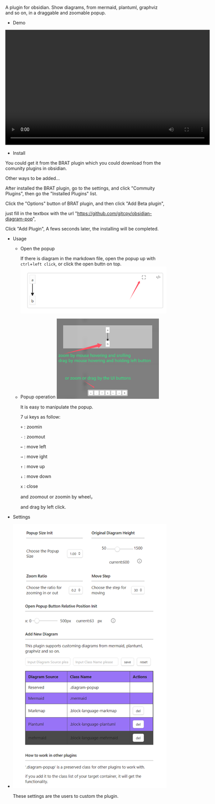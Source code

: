 A plugin for obsidian. Show diagrams, from mermaid, plantuml, graphviz and so on, in a draggable and zoomable popup. 

- Demo

<video width="640" height="360" controls>
  <source src="[https://example.com/path/to/video.mp4" type="video/mp4](https://github.com/gitcpy/obsidian-diagram-pop/blob/main/gifs/Demo.mp4)">
  Your browser does not support the video tag.
</video>

- Install

You could get it from the BRAT plugin which you could download from the comunity plugins in obsidian. 

Other ways to be added...

After installed the BRAT plugin, go to the settings, and click "Commuity Plugins", then go the "Installed Plugins" list. 

Click the "Options" button of BRAT plugin, and then click "Add Beta plugin", 

just fill in the textbox with the url "https://github.com/gitcpy/obsidian-diagram-pop",

Click "Add Plugin", A fews seconds later, the installing will be completed.

- Usage
  - Open the popup
    
    If there is diagram in the markdown file, open the popup up with `ctrl`+`left click`, or click the open buttn on top.
    <img src='https://github.com/gitcpy/obsidian-diagram-pop/blob/main/gifs/use-click-open-button.png' />
    
  - Popup operation
    <img src='https://github.com/gitcpy/obsidian-diagram-pop/blob/main/gifs/use-oper-popup.png' style='max-width:70%;' />
    
    It is easy to manipulate the popup. 

    7 ui keys as follow:
    
    <code>+</code> : zoomin
      
    <code>-</code> : zoomout
      
    <code>←</code>  : move left
  
    <code>→</code>  : move ight
    
    <code>↑</code>  : move up
  
    <code>↓</code>  : move down
  
    <code>x</code>  : close
    
    and zoomout or zoomin by wheel， 
    
    and drag by left click.

- Settings
- 
  <img src='https://github.com/gitcpy/obsidian-diagram-pop/blob/main/gifs/setting-0.png' />
  
  These settings are the users to custom the plugin.
